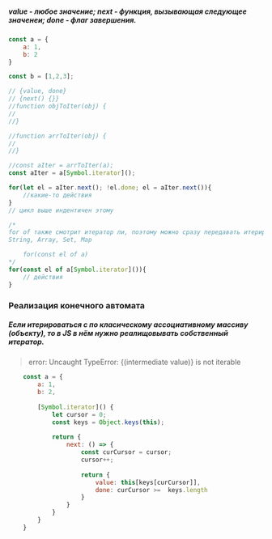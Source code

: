 ##### value - любое значение; next - функция, вызывающая следующее значенеи; done - флаг завершения.
```javascript
const a = {
	a: 1,
	b: 2
}

const b = [1,2,3];

// {value, done}
// {next() {}}
//function objToIter(obj) {
//
//}

//function arrToIter(obj) {
//
//}

//const aIter = arrToIter(a);
const aIter = a[Symbol.iterator]();

for(let el = aIter.next(); !el.done; el = aIter.next()){
	//какие-то действия
}
// цикл выше индентичен этому

/*
for of также смотрит итератор ли, поэтому можно сразу передавать итерируемую струкутуру
String, Array, Set, Map

	for(const el of a)
*/
for(const el of a[Symbol.iterator]()){
	// действия
}
```

### Реализация конечного автомата
##### Если итерироваться с по класическому ассоциативному массиву (объекту), то в JS в нём нужно реалищовывать собственный итератор.

> error: Uncaught TypeError: {(intermediate value)} is not iterable

```javascript
	const a = {
		a: 1,
		b: 2,
		
		[Symbol.iterator]() {
			let cursor = 0;
			const keys = Object.keys(this);
			
			return {
				next: () => {
					const curCursor = cursor;
					cursor++;
					
					return {
						value: this[keys[curCursor]],
						done: curCursor >=  keys.length
					}
				}
			}
		}
	}
```